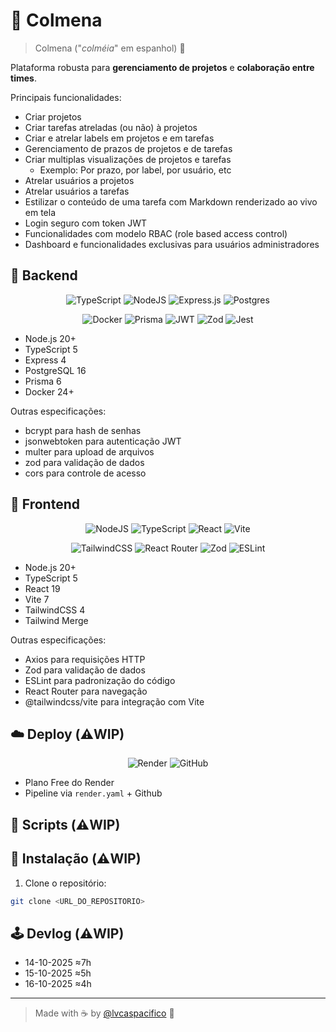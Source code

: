 # 🐝 Colmena

> Colmena ("_colméia_" em espanhol) 🍯

Plataforma robusta para **gerenciamento de projetos** e **colaboração entre times**.

Principais funcionalidades:

- Criar projetos
- Criar tarefas atreladas (ou não) à projetos
- Criar e atrelar labels em projetos e em tarefas
- Gerenciamento de prazos de projetos e de tarefas
- Criar multiplas visualizações de projetos e tarefas
    - Exemplo: Por prazo, por label, por usuário, etc
- Atrelar usuários a projetos
- Atrelar usuários a tarefas
- Estilizar o conteúdo de uma tarefa com Markdown renderizado ao vivo em tela
- Login seguro com token JWT
- Funcionalidades com modelo RBAC (role based access control)
- Dashboard e funcionalidades exclusivas para usuários administradores

## 🎲 Backend

<div align="center">

![TypeScript](https://img.shields.io/badge/typescript-%23323330.svg?style=for-the-badge&logo=typescript&logoColor=FFFFFF&color=2F74C0)
![NodeJS](https://img.shields.io/badge/node.js-6DA55F?style=for-the-badge&logo=node.js&logoColor=white)
![Express.js](https://img.shields.io/badge/express.js-%23404d59.svg?style=for-the-badge&logo=express&logoColor=%2361DAFB)
![Postgres](https://img.shields.io/badge/postgres-%23316192.svg?style=for-the-badge&logo=postgresql&logoColor=white)

![Docker](https://img.shields.io/badge/docker-%230db7ed.svg?style=for-the-badge&logo=docker&logoColor=white)
![Prisma](https://img.shields.io/badge/Prisma-3982CE?style=for-the-badge&logo=Prisma&logoColor=white)
![JWT](https://img.shields.io/badge/JWT-black?style=for-the-badge&logo=JSON%20web%20tokens)
![Zod](https://img.shields.io/badge/zod-%233068b7.svg?style=for-the-badge&logo=zod&logoColor=white)
![Jest](https://img.shields.io/badge/-jest-%23C21325?style=for-the-badge&logo=jest&logoColor=white)

</div>

- Node.js 20+
- TypeScript 5
- Express 4
- PostgreSQL 16
- Prisma 6
- Docker 24+

Outras especificações:

- bcrypt para hash de senhas
- jsonwebtoken para autenticação JWT
- multer para upload de arquivos
- zod para validação de dados
- cors para controle de acesso


## 🎨 Frontend

<div align="center">

![NodeJS](https://img.shields.io/badge/node.js-6DA55F?style=for-the-badge&logo=node.js&logoColor=white)
![TypeScript](https://img.shields.io/badge/typescript-%23323330.svg?style=for-the-badge&logo=typescript&logoColor=FFFFFF&color=2F74C0)
![React](https://img.shields.io/badge/react-%2320232a.svg?style=for-the-badge&logo=react&logoColor=%2361DAFB)
![Vite](https://img.shields.io/badge/vite-%23646CFF.svg?style=for-the-badge&logo=vite&logoColor=white)

![TailwindCSS](https://img.shields.io/badge/tailwindcss-%2338B2AC.svg?style=for-the-badge&logo=tailwind-css&logoColor=white)
![React Router](https://img.shields.io/badge/React_Router-CA4245?style=for-the-badge&logo=react-router&logoColor=white)
![Zod](https://img.shields.io/badge/zod-%233068b7.svg?style=for-the-badge&logo=zod&logoColor=white)
![ESLint](https://img.shields.io/badge/ESLint-4B3263?style=for-the-badge&logo=eslint&logoColor=white)

</div>

- Node.js 20+
- TypeScript 5
- React 19
- Vite 7
- TailwindCSS 4
- Tailwind Merge

Outras especificações:

- Axios para requisições HTTP
- Zod para validação de dados
- ESLint para padronização do código
- React Router para navegação
- @tailwindcss/vite para integração com Vite


## ☁️ Deploy (⚠️WIP)
<div align="center">

![Render](https://img.shields.io/badge/Render-%46E3B7.svg?style=for-the-badge&logo=render&logoColor=white)
![GitHub](https://img.shields.io/badge/github-%23121011.svg?style=for-the-badge&logo=github&logoColor=white)

</div>

- Plano Free do Render
- Pipeline via `render.yaml` + Github

## 📜 Scripts (⚠️WIP)

## 📄 Instalação (⚠️WIP)

1. Clone o repositório:

```bash
git clone <URL_DO_REPOSITORIO>
```

## 🕹️ Devlog (⚠️WIP)

- 14-10-2025 ≈7h
- 15-10-2025 ≈5h
- 16-10-2025 ≈4h

---

> Made with ☕ by [@lvcaspacifico](https://github.com/lvcaspacifico) 👋